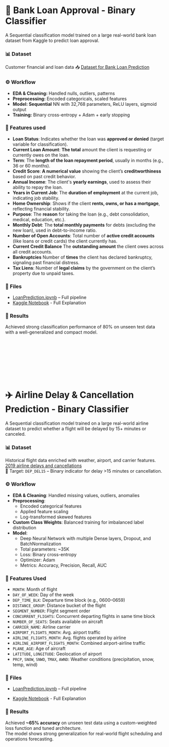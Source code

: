 # 🏦 Bank Loan Approval - Binary Classifier
A Sequential classification model trained on a large real-world bank loan dataset from Kaggle to predict loan approval.

### 📊 Dataset
Customer financial and loan data  📥  <a href="https://www.kaggle.com/datasets/omkar5/dataset-for-bank-loan-prediction" target="_blank">Dataset for Bank Loan Prediction</a>

### ⚙️ Workflow
* **EDA & Cleaning:** Handled nulls, outliers, patterns
* **Preprocessing:** Encoded categoricals, scaled features
* **Model: Sequential** NN with 32,768 parameters, ReLU layers, sigmoid output
* **Training:** Binary cross-entropy + Adam + early stopping

### 🧠 Features used
* **Loan Status**: Indicates whether the loan was **approved or denied** (target variable for classification).
* **Current Loan Amount**: **The total** amount the client is requesting or currently owes on the loan.
* **Term**: The **length of the loan repayment period**, usually in months (e.g., 36 or 60 months).
* **Credit Score**: **A numerical value** showing the client’s **creditworthiness** based on past credit behavior.
* **Annual Income**: The client's **yearly earnings**, used to assess their ability to repay the loan.
* **Years in Current Job**: The **duration of employment** at the current job, indicating job stability.
* **Home Ownership**: Shows if the client **rents, owns, or has a mortgage**, reflecting financial stability.
* **Purpose**: The **reason** for taking the loan (e.g., debt consolidation, medical, education, etc.).
* **Monthly Debt**: The **total monthly payments** for debts (excluding the new loan), used in debt-to-income ratio.
* **Number of Open Accounts**: Total number of **active credit accounts** (like loans or credit cards) the client currently has.
* **Current Credit Balance** The **outstanding amount** the client owes across all credit accounts.
* **Bankruptcies** Number of **times** the client has declared bankruptcy, signaling past financial distress.
* **Tax Liens**: Number of **legal claims** by the government on the client’s property due to unpaid taxes.

### 📁 Files
* <a href="https://github.com/NishantkSingh0/Predictive-Models/blob/main/LoanPrediction.ipynb" target="_blank">LoanPrediction.ipynb</a> – Full pipeline
* <a href="https://www.kaggle.com/code/nishantsingh96/loanprediction" target="_blank">Kaggle Notebook</a> - Full Explanation

### 🚀 Results
Achieved strong classification performance of 80% on unseen test data with a well-generalized and compact model.

<br><br>
--- 
<br><br>

# ✈️ Airline Delay & Cancellation Prediction - Binary Classifier  
A Sequential classification model trained on a large real-world airline dataset to predict whether a flight will be delayed by 15+ minutes or canceled.

### 📊 Dataset  
Historical flight data enriched with weather, airport, and carrier features.  
<a href="https://www.kaggle.com/datasets/threnjen/2019-airline-delays-and-cancellations" target="_blank">2019 airline delays and cancellations</a>  
🎯 Target: `DEP_DEL15` – Binary indicator for delay >15 minutes or cancellation.  

### ⚙️ Workflow  
- **EDA & Cleaning**: Handled missing values, outliers, anomalies  
- **Preprocessing**:  
  - Encoded categorical features  
  - Applied feature scaling  
  - Log-transformed skewed features  
- **Custom Class Weights**: Balanced training for imbalanced label distribution  
- **Model**:  
  - Deep Neural Network with multiple Dense layers, Dropout, and BatchNormalization  
  - Total parameters: ~35K  
  - Loss: Binary cross-entropy  
  - Optimizer: Adam  
  - Metrics: Accuracy, Precision, Recall, AUC  

### 🧠 Features Used  
- `MONTH`: Month of flight  
- `DAY_OF_WEEK`: Day of the week  
- `DEP_TIME_BLK`: Departure time block (e.g., 0600–0659)  
- `DISTANCE_GROUP`: Distance bucket of the flight  
- `SEGMENT_NUMBER`: Flight segment order  
- `CONCURRENT_FLIGHTS`: Concurrent departing flights in same time block  
- `NUMBER_OF_SEATS`: Seats available on aircraft  
- `CARRIER_NAME`: Airline carrier  
- `AIRPORT_FLIGHTS_MONTH`: Avg. airport traffic  
- `AIRLINE_FLIGHTS_MONTH`: Avg. flights operated by airline  
- `AIRLINE_AIRPORT_FLIGHTS_MONTH`: Combined airport-airline traffic  
- `PLANE_AGE`: Age of aircraft  
- `LATITUDE`, `LONGITUDE`: Geolocation of airport  
- `PRCP`, `SNOW`, `SNWD`, `TMAX`, `AWND`: Weather conditions (precipitation, snow, temp, wind)

### 📁 Files  
* <a href="https://github.com/NishantkSingh0/Predictive-Models/blob/main/Airline-Delays-Cancellation-Prediction.ipynb" target="_blank">LoanPrediction.ipynb</a> – Full pipeline 
- <a href="https://www.kaggle.com/code/nishantsingh96/airline-delays-cancellation-prediction" target="_blank">Kaggle Notebook</a> - Full Explanation 

### 🚀 Results  
Achieved **~65% accuracy** on unseen test data using a custom-weighted loss function and tuned architecture.  
The model shows strong generalization for real-world flight scheduling and operations forecasting.

